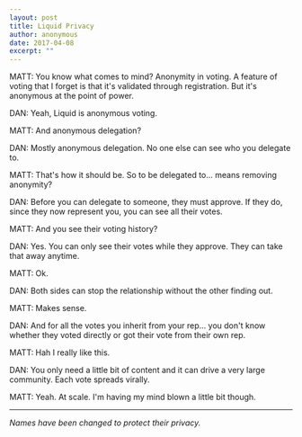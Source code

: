 ```yaml
---
layout: post
title: Liquid Privacy
author: anonymous
date: 2017-04-08
excerpt: ""
---
```


MATT:
You know what comes to mind? Anonymity in voting.
A feature of voting that I forget is that it's validated through registration.
But it's anonymous at the point of power.


DAN:
Yeah, Liquid is anonymous voting.


MATT:
And anonymous delegation?


DAN:
Mostly anonymous delegation. No one else can see who you delegate to.


MATT:
That's how it should be. So to be delegated to... means removing anonymity?


DAN:
Before you can delegate to someone, they must approve.
If they do, since they now represent you,
you can see all their votes.


MATT:
And you see their voting history?


DAN:
Yes. You can only see their votes while they approve.
They can take that away anytime.


MATT:
Ok.


DAN:
Both sides can stop the relationship without the other finding out.


MATT:
Makes sense.


DAN:
And for all the votes you inherit from your rep... you don't know whether they voted directly or got their vote from their own rep.


MATT:
Hah I really like this.


DAN:
You only need a little bit of content and it can drive a very large community.
Each vote spreads virally.


MATT:
Yeah. At scale.
I'm having my mind blown a little bit though.


-------------------------------


*Names have been changed to protect their privacy.*
